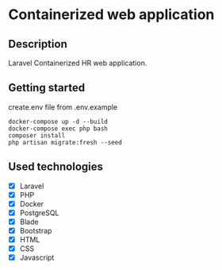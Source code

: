 # Containerized web application

## Description
Laravel Containerized HR web application.

## Getting started 

create.env file from .env.example

```
docker-compose up -d --build
docker-compose exec php bash
composer install
php artisan migrate:fresh --seed
```

## Used technologies

- [x] Laravel
- [x] PHP
- [x] Docker
- [x] PostgreSQL
- [x] Blade
- [x] Bootstrap
- [x] HTML
- [x] CSS
- [x] Javascript
